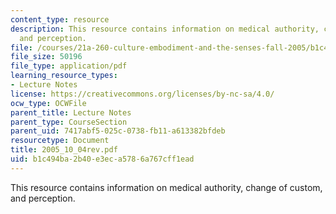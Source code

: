 ```yaml
---
content_type: resource
description: This resource contains information on medical authority, change of custom,
  and perception.
file: /courses/21a-260-culture-embodiment-and-the-senses-fall-2005/b1c494ba2b40e3eca5786a767cff1ead_2005_10_04rev.pdf
file_size: 50196
file_type: application/pdf
learning_resource_types:
- Lecture Notes
license: https://creativecommons.org/licenses/by-nc-sa/4.0/
ocw_type: OCWFile
parent_title: Lecture Notes
parent_type: CourseSection
parent_uid: 7417abf5-025c-0738-fb11-a613382bfdeb
resourcetype: Document
title: 2005_10_04rev.pdf
uid: b1c494ba-2b40-e3ec-a578-6a767cff1ead
---
```

This resource contains information on medical authority, change of custom, and perception.